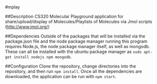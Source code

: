 #mplay 

##Description
CS320 Molecular Playground application for share/upload/display of
Molecules/Playlists of Molecules via Jmol scripts (http://www.jmol.org/)

##Dependencies 
Outside of the packages that will be installed via the package.json file and the
node package manager running this program requires Node.js, the node package
manager itself, as well as mongodb. These can all be installed with the ubuntu
package manager as `sudo apt-get install nodejs npm mongodb`.

##Configuration 
Clone the repository, change directories into the repository, and then run `npm
install`. Once all the dependencies are downloaded, the application can be run
with `npm start`. 

